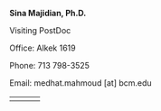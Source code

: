 **Sina Majidian, Ph.D.**

Visiting PostDoc

Office: Alkek 1619

Phone: 713 798-3525

Email: medhat.mahmoud [at] bcm.edu


<table>
<tr>
    <td>
    <a style="margin-right: 2px" href="https://github.com/smajidian" target="_blank"><i class="fa-brands fa-github"></i></a>
    </td>
    <td>
    <a style="margin-right: 2px" href="https://www.linkedin.com/in/sina-majidian/" target="_blank"><i class="fa-brands fa-linkedin"></i></a>
    </td>
    <td>
    <a style="margin-right: 2px" href="https://twitter.com/sinamajidian" target="_blank"><i class="fa-brands fa-x-twitter"></i></a>
    </td>
    </tr>
</table>